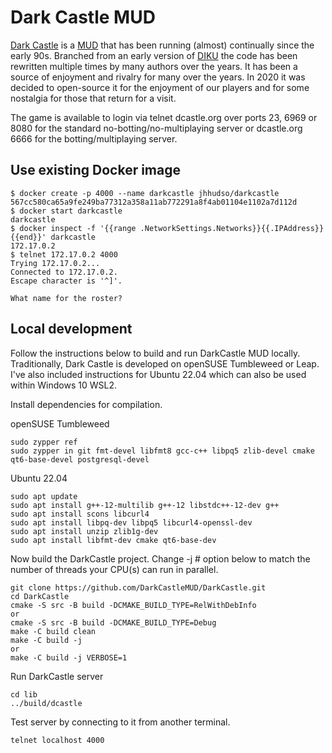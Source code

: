 # Dark Castle MUD

[Dark Castle](http://www.dcastle.org/) is a [MUD](https://en.wikipedia.org/wiki/MUD) that has been running (almost) continually since the early 90s.  Branched from an early version of [DIKU](https://en.wikipedia.org/wiki/DikuMUD) the code has been rewritten multiple times by many authors over the years.  It has been a source of enjoyment and rivalry for many over the years.  In 2020 it was decided to open-source it for the enjoyment of our players and for some nostalgia for those that return for a visit.

The game is available to login via telnet dcastle.org over ports 23, 6969 or 8080 for the standard no-botting/no-multiplaying server or dcastle.org 6666 for the botting/multiplaying server.

## Use existing Docker image
```
$ docker create -p 4000 --name darkcastle jhhudso/darkcastle
567cc580ca65a9fe249ba77312a358a11ab772291a8f4ab01104e1102a7d112d
$ docker start darkcastle
darkcastle
$ docker inspect -f '{{range .NetworkSettings.Networks}}{{.IPAddress}}{{end}}' darkcastle
172.17.0.2
$ telnet 172.17.0.2 4000
Trying 172.17.0.2...
Connected to 172.17.0.2.
Escape character is '^]'.

What name for the roster? 
```


## Local development

Follow the instructions below to build and run DarkCastle MUD locally. Traditionally, Dark Castle is developed on openSUSE Tumbleweed or Leap. I've also included instructions for Ubuntu 22.04 which can also be used within Windows 10 WSL2.

Install dependencies for compilation.

openSUSE Tumbleweed
```
sudo zypper ref
sudo zypper in git fmt-devel libfmt8 gcc-c++ libpq5 zlib-devel cmake qt6-base-devel postgresql-devel
```

Ubuntu 22.04
```
sudo apt update
sudo apt install g++-12-multilib g++-12 libstdc++-12-dev g++
sudo apt install scons libcurl4
sudo apt install libpq-dev libpq5 libcurl4-openssl-dev
sudo apt install unzip zlib1g-dev
sudo apt install libfmt-dev cmake qt6-base-dev
```

Now build the DarkCastle project. Change -j # option below to match the number of threads your CPU(s) can run in parallel.

```
git clone https://github.com/DarkCastleMUD/DarkCastle.git
cd DarkCastle
cmake -S src -B build -DCMAKE_BUILD_TYPE=RelWithDebInfo
or 
cmake -S src -B build -DCMAKE_BUILD_TYPE=Debug
make -C build clean
make -C build -j
or
make -C build -j VERBOSE=1
```

Run DarkCastle server

```
cd lib
../build/dcastle
```

Test server by connecting to it from another terminal.

```
telnet localhost 4000
```
